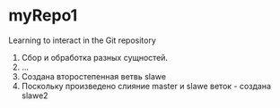 # myRepo1
Learning to interact in the Git repository

1. Сбор и обработка разных сущностей.
2. ...
3. Создана второстепенная ветвь slawe
4. Поскольку произведено слияние master и slawe веток - создана slawe2
